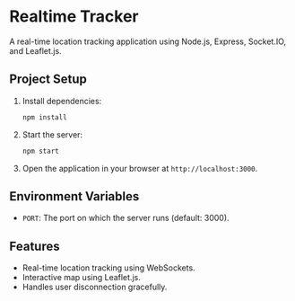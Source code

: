 # Realtime Tracker

A real-time location tracking application using Node.js, Express, Socket.IO, and Leaflet.js.

## Project Setup

1. Install dependencies:
   ```bash
   npm install
   ```

2. Start the server:
   ```bash
   npm start
   ```

3. Open the application in your browser at `http://localhost:3000`.

## Environment Variables

- `PORT`: The port on which the server runs (default: 3000).

## Features

- Real-time location tracking using WebSockets.
- Interactive map using Leaflet.js.
- Handles user disconnection gracefully.
